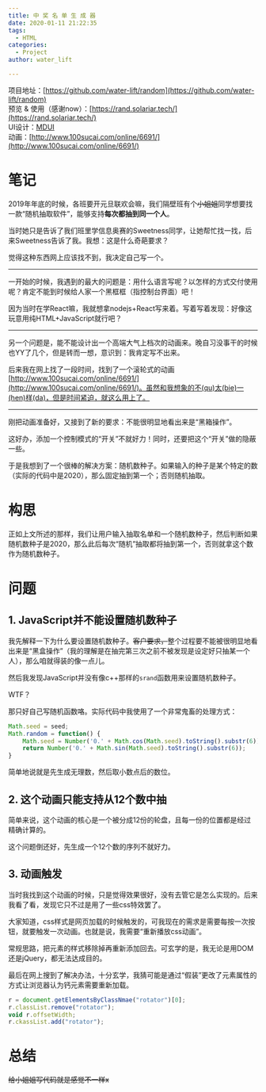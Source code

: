 ```yaml
---
title: 中 奖 名 单 生 成 器
date: 2020-01-11 21:22:35
tags:
  - HTML
categories:
  - Project
author: water_lift

---
```


项目地址：[https://github.com/water-lift/random](https://github.com/water-lift/random)  
预览 & 使用（感谢now）：[https://rand.solariar.tech/](https://rand.solariar.tech/)  
UI设计：[MDUI](https://www.mdui.org/)  
动画：[http://www.100sucai.com/online/6691/](http://www.100sucai.com/online/6691/)  
<!--more-->

# 笔记

2019年年底的时候，各班要开元旦联欢会嘛，我们隔壁班有个~~小姐姐~~同学想要找一款“随机抽取软件”，能够支持**每次都抽到同一个人**。

当时她只是告诉了我们班里学信息奥赛的Sweetness同学，让她帮忙找一找，后来Sweetness告诉了我。我想：这是什么奇葩要求？

觉得这种东西网上应该找不到，我决定自己写一个。

---

一开始的时候，我遇到的最大的问题是：用什么语言写呢？以怎样的方式交付使用呢？肯定不能到时候给人家一个黑框框（指控制台界面）吧！

因为当时在学React嘛，我就想拿nodejs+React写来着。写着写着发现：好像这玩意用纯HTML+JavaScript就行吧？

---

另一个问题是，能不能设计出一个高端大气上档次的动画来。晚自习没事干的时候也YY了几个，但是转而一想，意识到：我肯定写不出来。

后来我在网上找了一段时间，找到了一个滚轮式的动画 [http://www.100sucai.com/online/6691/](http://www.100sucai.com/online/6691/)。虽然和我想象的不(qu)太(bie)一(hen)样(da)，但是时间紧迫，就这么用上了。

---

刚把动画准备好，又接到了新的要求：不能很明显地看出来是“黑箱操作”。

这好办，添加一个控制模式的“开关”不就好力！同时，还要把这个“开关”做的隐蔽一些。

于是我想到了一个很棒的解决方案：随机数种子。如果输入的种子是某个特定的数（实际的代码中是2020），那么固定抽到第一个；否则随机抽取。

# 构思

正如上文所述的那样，我们让用户输入抽取名单和一个随机数种子，然后判断如果随机数种子是2020，那么此后每次“随机”抽取都将抽到第一个，否则就拿这个数作为随机数种子。

# 问题

## 1. JavaScript并不能设置随机数种子

我先解释一下为什么要设置随机数种子。~~客户要求，~~整个过程要不能被很明显地看出来是“黑盒操作”（我的理解是在抽完第三次之前不被发现是设定好只抽某一个人），那么咱就得装的像一点儿。

然后我发现JavaScript并没有像c++那样的`srand`函数用来设置随机数种子。

WTF？

那只好自己写随机函数咯。实际代码中我使用了一个非常鬼畜的处理方式：

```javascript
Math.seed = seed;
Math.random = function() {
    Math.seed = Number('0.' + Math.cos(Math.seed).toString().substr(6)) * 1000;
    return Number('0.' + Math.sin(Math.seed).toString().substr(6));
}
```

简单地说就是先生成无理数，然后取小数点后的数位。

## 2. 这个动画只能支持从12个数中抽

简单来说，这个动画的核心是一个被分成12份的轮盘，且每一份的位置都是经过精确计算的。

这个问题倒还好，先生成一个12个数的序列不就好力。

## 3. 动画触发

当时我找到这个动画的时候，只是觉得效果很好，没有去管它是怎么实现的。后来我看了看，发现它只不过是用了一些css特效罢了。

大家知道，css样式是网页加载的时候触发的，可我现在的需求是需要每按一次按钮，就要触发一次动画。也就是说，我需要“重新播放css动画”。

常规思路，把元素的样式移除掉再重新添加回去。可玄学的是，我无论是用DOM还是jQuery，都无法达成目的。

最后在网上搜到了解决办法，十分玄学，我猜可能是通过“假装”更改了元素属性的方式让浏览器认为钙元素需要重新加载。

```javascript
r = document.getElementsByClassNmae("rotator")[0];
r.classList.remove("rotator");
void r.offsetWidth;
r.ckassList.add("rotator");
```

# 总结

~~给小姐姐写代码就是感觉不一样x~~